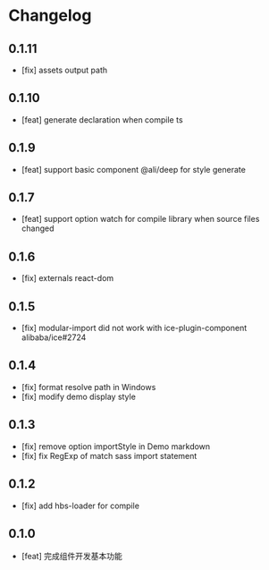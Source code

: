 # Changelog

## 0.1.11

 - [fix] assets output path

## 0.1.10

 - [feat] generate declaration when compile ts

## 0.1.9

 - [feat] support basic component @ali/deep for style generate

## 0.1.7

 - [feat] support option watch for compile library when source files changed

## 0.1.6

 - [fix] externals react-dom

## 0.1.5

 - [fix] modular-import did not work with ice-plugin-component alibaba/ice#2724

## 0.1.4

 - [fix] format resolve path in Windows
 - [fix] modify demo display style

## 0.1.3

 - [fix] remove option importStyle in Demo markdown
 - [fix] fix RegExp of match sass import statement

## 0.1.2

 - [fix] add hbs-loader for compile

## 0.1.0

 - [feat] 完成组件开发基本功能